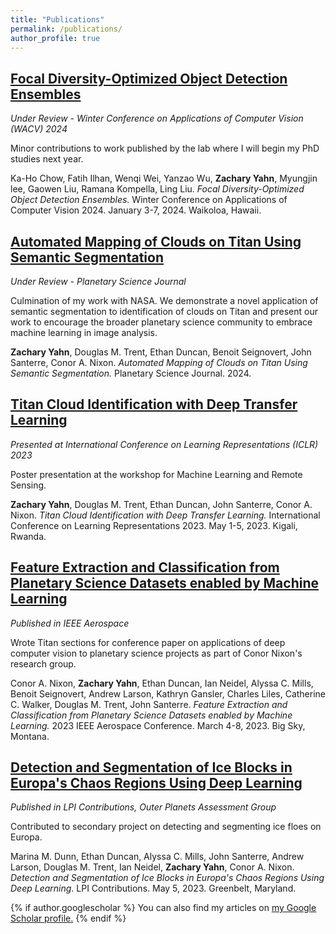 ```yaml
---
title: "Publications"
permalink: /publications/
author_profile: true
---
```

## [Focal Diversity-Optimized Object Detection Ensembles](http://zacharyyahn.github.io/files/ODEN-main.pdf)

*Under Review - Winter Conference on Applications of Computer Vision (WACV) 2024*

Minor contributions to work published by the lab where I will begin my PhD studies next year.


Ka-Ho Chow, Fatih Ilhan, Wenqi Wei, Yanzao Wu, **Zachary Yahn**, Myungjin lee, Gaowen Liu, Ramana Kompella, Ling Liu. *Focal Diversity-Optimized Object Detection Ensembles.* Winter Conference on Applications of Computer Vision 2024. January 3-7, 2024. Waikoloa, Hawaii.

## [Automated Mapping of Clouds on Titan Using Semantic Segmentation](http://zacharyyahn.github.io/files/PSJ__Titan_Clouds.pdf)

*Under Review - Planetary Science Journal*

Culmination of my work with NASA. We demonstrate a novel application of semantic segmentation to identification of clouds on Titan and present our work to encourage the broader planetary science community to embrace machine learning in image analysis. 


**Zachary Yahn**, Douglas M. Trent, Ethan Duncan, Benoit Seignovert, John Santerre, Conor A. Nixon. *Automated Mapping of Clouds on Titan Using Semantic Segmentation.* Planetary Science Journal. 2024.

## [Titan Cloud Identification with Deep Transfer Learning](http://zacharyyahn.github.io/files/Titan_Clouds_paper__ICLR_.pdf)

*Presented at International Conference on Learning Representations (ICLR) 2023*

Poster presentation at the workshop for Machine Learning and Remote Sensing. 


**Zachary Yahn**, Douglas M. Trent, Ethan Duncan, John Santerre, Conor A. Nixon. *Titan Cloud Identification with Deep Transfer Learning.* International Conference on Learning Representations 2023. May 1-5, 2023. Kigali, Rwanda.

## [Feature Extraction and Classification from Planetary Science Datasets enabled by Machine Learning](http://zacharyyahn.github.io/files/Feature_Extraction_and_Classification_from_Planetary_Science_Datasets_enabled_by_Machine_Learning.pdf)

*Published in IEEE Aerospace*

Wrote Titan sections for conference paper on applications of deep computer vision to planetary science projects as part of Conor Nixon's research group. 


Conor A. Nixon, **Zachary Yahn**, Ethan Duncan, Ian Neidel, Alyssa C. Mills, Benoit Seignovert, Andrew Larson, Kathryn Gansler, Charles Liles, Catherine C. Walker, Douglas M. Trent, John Santerre. *Feature Extraction and Classification from Planetary Science Datasets enabled by Machine Learning.* 2023 IEEE Aerospace Conference. March 4-8, 2023. Big Sky, Montana.

## [Detection and Segmentation of Ice Blocks in Europa's Chaos Regions Using Deep Learning](http://zacharyyahn.github.io/files/6005.pdf)

*Published in LPI Contributions, Outer Planets Assessment Group*

Contributed to secondary project on detecting and segmenting ice floes on Europa. 


Marina M. Dunn, Ethan Duncan, Alyssa C. Mills, John Santerre, Andrew Larson, Douglas M. Trent, Ian Neidel, **Zachary Yahn**, Conor A. Nixon. *Detection and Segmentation of Ice Blocks in Europa's Chaos Regions Using Deep Learning*. LPI Contributions. May 5, 2023. Greenbelt, Maryland. 


{% if author.googlescholar %}
  You can also find my articles on <u><a href="{{author.googlescholar}}">my Google Scholar profile</a>.</u>
{% endif %}

